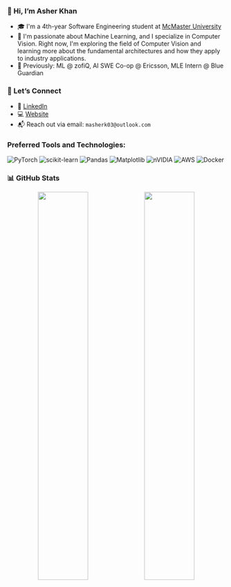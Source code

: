 ### 👋 Hi, I’m Asher Khan

- 🎓 I'm a 4th-year Software Engineering student at [McMaster University](https://www.mcmaster.ca/)  
- 🧠 I'm passionate about Machine Learning, and I specialize in Computer Vision. Right now, I'm exploring the field of Computer Vision and learning more about the fundamental architectures and how they apply to industry applications. 
- 💼 Previously: ML @ zofiQ, AI SWE Co-op @ Ericsson, MLE Intern @ Blue Guardian  

### 🌱 Let’s Connect

- 💼 [LinkedIn](https://www.linkedin.com/in/asher-khan13/)
- 💻 [Website](https://asherkhan.ca)
- 📬 Reach out via email: `masherk03@outlook.com`

### Preferred Tools and Technologies:

![PyTorch](https://img.shields.io/badge/PyTorch-%23EE4C2C.svg?style=for-the-badge&logo=PyTorch&logoColor=white)
![scikit-learn](https://img.shields.io/badge/scikit--learn-%23F7931E.svg?style=for-the-badge&logo=scikit-learn&logoColor=white)
![Pandas](https://img.shields.io/badge/pandas-%23150458.svg?style=for-the-badge&logo=pandas&logoColor=white)
![Matplotlib](https://img.shields.io/badge/Matplotlib-%23ffffff.svg?style=for-the-badge&logo=Matplotlib&logoColor=black)
![nVIDIA](https://img.shields.io/badge/cuda-000000.svg?style=for-the-badge&logo=nVIDIA&logoColor=green)
![AWS](https://img.shields.io/badge/AWS-%23FF9900.svg?style=for-the-badge&logo=amazon-aws&logoColor=white)
![Docker](https://img.shields.io/badge/docker-%230db7ed.svg?style=for-the-badge&logo=docker&logoColor=white)

### 📊 GitHub Stats

<p align="center">
  <img width="48%" src="https://github-readme-stats.vercel.app/api?username=asherk7&theme=gotham&count_private=true&show_icons=true&include_all_commits=true" />
  <img width="48%" src="https://github-readme-stats.vercel.app/api/top-langs/?username=asherk7&layout=compact&theme=gotham&langs_count=8&hide=Jupyter%20Notebook" />
</p>

